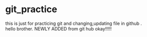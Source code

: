 # git_practice
this is just for practicing git and changing,updating file in github . <br>
hello brother. 
NEWLY ADDED 
from git hub okay!!!!!
